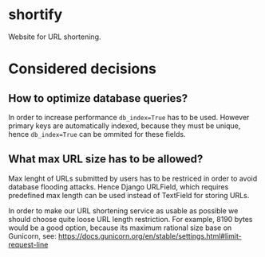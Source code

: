 # shortify
Website for URL shortening.

# Considered decisions
## How to optimize database queries?
In order to increase performance `db_index=True` has to be used. However primary keys are automatically
indexed, because they must be unique, hence `db_index=True` can be ommited for these fields.

## What max URL size has to be allowed?
Max lenght of URLs submitted by users has to be restriced in order to avoid database flooding attacks.
Hence Django URLField, which requires predefined max length can be used instead of TextField for
storing URLs.

In order to make our URL shortening service as usable as possible we should choose quite loose URL
length restriction. For example, 8190 bytes would be a good option, because its maximum rational
size base on Gunicorn, see: https://docs.gunicorn.org/en/stable/settings.html#limit-request-line
